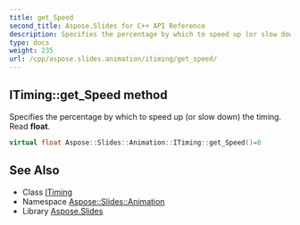 ```yaml
---
title: get_Speed
second_title: Aspose.Slides for C++ API Reference
description: Specifies the percentage by which to speed up (or slow down) the timing. Read float.
type: docs
weight: 235
url: /cpp/aspose.slides.animation/itiming/get_speed/
---
```

## ITiming::get_Speed method


Specifies the percentage by which to speed up (or slow down) the timing. Read **float**.

```cpp
virtual float Aspose::Slides::Animation::ITiming::get_Speed()=0
```

## See Also

* Class [ITiming](../)
* Namespace [Aspose::Slides::Animation](../../)
* Library [Aspose.Slides](../../../)
